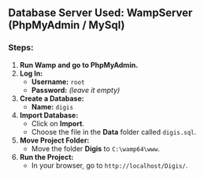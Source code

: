 ## Database Server Used: WampServer (PhpMyAdmin / MySql)

### Steps:

1. **Run Wamp and go to PhpMyAdmin.**
2. **Log In:**
   - **Username:** `root`
   - **Password:** *(leave it empty)*
3. **Create a Database:**
   - **Name:** `digis`
4. **Import Database:**
   - Click on **Import**.
   - Choose the file in the **Data** folder called `digis.sql`.
5. **Move Project Folder:**
   - Move the folder **Digis** to `C:\wamp64\www`.
6. **Run the Project:**
   - In your browser, go to `http://localhost/Digis/`.
